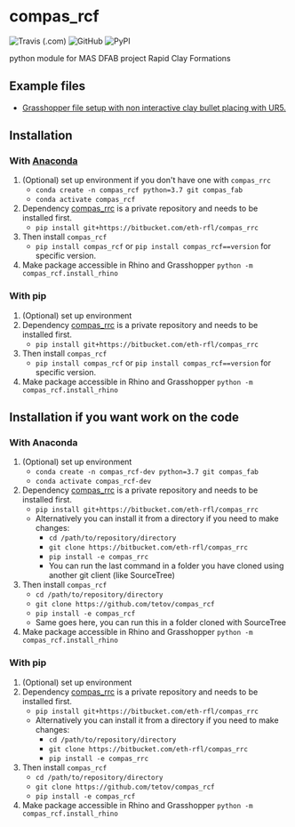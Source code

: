 # compas\_rcf

![Travis (.com)](https://img.shields.io/travis/com/tetov/compas_rcf?style=for-the-badge)
![GitHub](https://img.shields.io/github/license/tetov/compas_rcf?style=for-the-badge)
![PyPI](https://img.shields.io/pypi/v/compas_rcf?style=for-the-badge)

python module for MAS DFAB project Rapid Clay Formations

## Example files

* [Grasshopper file setup with non interactive clay bullet placing with UR5.](https://github.com/tetov/compas_rcf/raw/master/docsource/examples/grasshopper_non_interactive.gh)

## Installation

### With [Anaconda](https://www.anaconda.com/)

1.  (Optional) set up environment if you don't have one with `compas_rrc`
    * `conda create -n compas_rcf python=3.7 git compas_fab`
    * `conda activate compas_rcf`
2.  Dependency [compas\_rrc](https://bitbucket.org/ethrfl/compas_rrc) is a private repository and needs to be installed first.
    * `pip install git+https://bitbucket.com/eth-rfl/compas_rrc`
3.  Then install `compas_rcf`
    * `pip install compas_rcf` or `pip install compas_rcf==version` for specific version.
4.  Make package accessible in Rhino and Grasshopper `python -m compas_rcf.install_rhino`

### With pip

1.  (Optional) set up environment
2.  Dependency [compas\_rrc](https://bitbucket.org/ethrfl/compas_rrc) is a private repository and needs to be installed first.
    * `pip install git+https://bitbucket.com/eth-rfl/compas_rrc`
3.  Then install `compas_rcf`
    * `pip install compas_rcf` or `pip install compas_rcf==version` for specific version.
4.  Make package accessible in Rhino and Grasshopper `python -m compas_rcf.install_rhino`

## Installation if you want work on the code

###  With Anaconda

1.  (Optional) set up environment
    -   `conda create -n compas_rcf-dev python=3.7 git compas_fab`
    -   `conda activate compas_rcf-dev`
2.  Dependency [compas\_rrc](https://bitbucket.org/ethrfl/compas_rrc) is a private repository and needs to be installed first.
    -   `pip install git+https://bitbucket.com/eth-rfl/compas_rrc`
    -   Alternatively you can install it from a directory if you need to make changes:
        -   `cd /path/to/repository/directory`
        -   `git clone https://bitbucket.com/eth-rfl/compas_rrc`
        -   `pip install -e compas_rrc`
        -   You can run the last command in a folder you have cloned using another git client (like SourceTree)
3.  Then install `compas_rcf`
    -   `cd /path/to/repository/directory`
    -   `git clone https://github.com/tetov/compas_rcf`
    -   `pip install -e compas_rcf`
    -   Same goes here, you can run this in a folder cloned with SourceTree
4.  Make package accessible in Rhino and Grasshopper `python -m compas_rcf.install_rhino`

### With pip

1.  (Optional) set up environment
2.  Dependency [compas\_rrc](https://bitbucket.org/ethrfl/compas_rrc) is a private repository and needs to be installed first.
    -   `pip install git+https://bitbucket.com/eth-rfl/compas_rrc`
    -   Alternatively you can install it from a directory if you need to make changes:
        -   `cd /path/to/repository/directory`
        -   `git clone https://bitbucket.com/eth-rfl/compas_rrc`
        -   `pip install -e compas_rrc`
3.  Then install `compas_rcf`
    -   `cd /path/to/repository/directory`
    -   `git clone https://github.com/tetov/compas_rcf`
    -   `pip install -e compas_rcf`
4.  Make package accessible in Rhino and Grasshopper `python -m compas_rcf.install_rhino`


